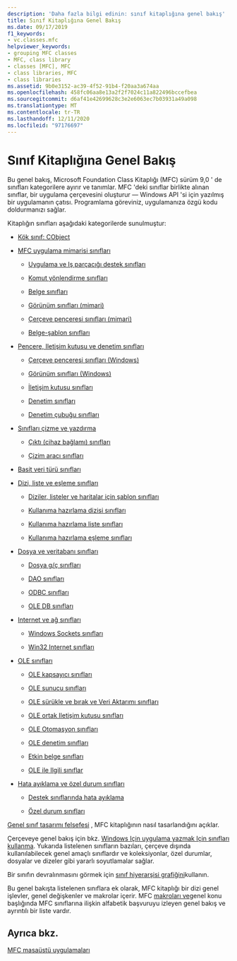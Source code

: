 ```yaml
---
description: 'Daha fazla bilgi edinin: sınıf kitaplığına genel bakış'
title: Sınıf Kitaplığına Genel Bakış
ms.date: 09/17/2019
f1_keywords:
- vc.classes.mfc
helpviewer_keywords:
- grouping MFC classes
- MFC, class library
- classes [MFC], MFC
- class libraries, MFC
- class libraries
ms.assetid: 9b0e3152-ac39-4f52-91b4-f20aa3a674aa
ms.openlocfilehash: 458fc06aa8e13a2f2f7024c11a822496bccefbea
ms.sourcegitcommit: d6af41e42699628c3e2e6063ec7b03931a49a098
ms.translationtype: MT
ms.contentlocale: tr-TR
ms.lasthandoff: 12/11/2020
ms.locfileid: "97176697"
---
```

# <a name="class-library-overview"></a>Sınıf Kitaplığına Genel Bakış

Bu genel bakış, Microsoft Foundation Class Kitaplığı (MFC) sürüm 9,0 ' de sınıfları kategorilere ayırır ve tanımlar. MFC 'deki sınıflar birlikte alınan sınıflar, bir uygulama çerçevesini oluşturur — Windows API 'si için yazılmış bir uygulamanın çatısı. Programlama göreviniz, uygulamanıza özgü kodu doldurmanızı sağlar.

Kitaplığın sınıfları aşağıdaki kategorilerde sunulmuştur:

- [Kök sınıf: CObject](root-class-cobject.md)

- [MFC uygulama mimarisi sınıfları](mfc-application-architecture-classes.md)

  - [Uygulama ve Iş parçacığı destek sınıfları](application-and-thread-support-classes.md)

  - [Komut yönlendirme sınıfları](command-routing-classes.md)

  - [Belge sınıfları](document-classes.md)

  - [Görünüm sınıfları (mimari)](view-classes-architecture.md)

  - [Çerçeve penceresi sınıfları (mimari)](frame-window-classes-architecture.md)

  - [Belge-şablon sınıfları](document-template-classes.md)

- [Pencere, Iletişim kutusu ve denetim sınıfları](window-dialog-and-control-classes.md)

  - [Çerçeve penceresi sınıfları (Windows)](frame-window-classes-windows.md)

  - [Görünüm sınıfları (Windows)](view-classes-windows.md)

  - [İletişim kutusu sınıfları](dialog-box-classes.md)

  - [Denetim sınıfları](control-classes.md)

  - [Denetim çubuğu sınıfları](control-bar-classes.md)

- [Sınıfları çizme ve yazdırma](drawing-and-printing-classes.md)

  - [Çıktı (cihaz bağlamı) sınıfları](output-device-context-classes.md)

  - [Çizim aracı sınıfları](drawing-tool-classes.md)

- [Basit veri türü sınıfları](simple-data-type-classes.md)

- [Dizi, liste ve eşleme sınıfları](array-list-and-map-classes.md)

  - [Diziler, listeler ve haritalar için şablon sınıfları](template-classes-for-arrays-lists-and-maps.md)

  - [Kullanıma hazırlama dizisi sınıfları](ready-to-use-array-classes.md)

  - [Kullanıma hazırlama liste sınıfları](ready-to-use-list-classes.md)

  - [Kullanıma hazırlama eşleme sınıfları](ready-to-use-map-classes.md)

- [Dosya ve veritabanı sınıfları](file-and-database-classes.md)

  - [Dosya g/ç sınıfları](file-i-o-classes.md)

  - [DAO sınıfları](dao-classes.md)

  - [ODBC sınıfları](odbc-classes.md)

  - [OLE DB sınıfları](ole-db-classes.md)

- [Internet ve ağ sınıfları](internet-and-networking-classes.md)

  - [Windows Sockets sınıfları](windows-sockets-classes.md)

  - [Win32 Internet sınıfları](win32-internet-classes.md)

- [OLE sınıfları](ole-classes.md)

  - [OLE kapsayıcı sınıfları](ole-container-classes.md)

  - [OLE sunucu sınıfları](ole-server-classes.md)

  - [OLE sürükle ve bırak ve Veri Aktarımı sınıfları](ole-drag-and-drop-and-data-transfer-classes.md)

  - [OLE ortak Iletişim kutusu sınıfları](ole-common-dialog-classes.md)

  - [OLE Otomasyon sınıfları](ole-automation-classes.md)

  - [OLE denetim sınıfları](ole-control-classes.md)

  - [Etkin belge sınıfları](active-document-classes.md)

  - [OLE ile Ilgili sınıflar](ole-related-classes.md)

- [Hata ayıklama ve özel durum sınıfları](debugging-and-exception-classes.md)

  - [Destek sınıflarında hata ayıklama](debugging-support-classes.md)

  - [Özel durum sınıfları](exception-classes.md)

[Genel sınıf tasarımı felsefesi](general-class-design-philosophy.md) , MFC kitaplığının nasıl tasarlandığını açıklar.

Çerçeveye genel bakış için bkz. [Windows Için uygulama yazmak Için sınıfları kullanma](using-the-classes-to-write-applications-for-windows.md). Yukarıda listelenen sınıfların bazıları, çerçeve dışında kullanılabilecek genel amaçlı sınıflardır ve koleksiyonlar, özel durumlar, dosyalar ve dizeler gibi yararlı soyutlamalar sağlar.

Bir sınıfın devralınmasını görmek için [sınıf hiyerarşisi grafiğini](hierarchy-chart.md)kullanın.

Bu genel bakışta listelenen sınıflara ek olarak, MFC kitaplığı bir dizi genel işlevler, genel değişkenler ve makrolar içerir. MFC [makroları ve](reference/mfc-macros-and-globals.md)genel konu başlığında MFC sınıflarına ilişkin alfabetik başvuruyu izleyen genel bakış ve ayrıntılı bir liste vardır.

## <a name="see-also"></a>Ayrıca bkz.

[MFC masaüstü uygulamaları](mfc-desktop-applications.md)
